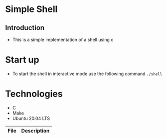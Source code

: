 # Simple Shell
## Introduction
- This is a simple implementation of a shell using c

# Start up
- To start the shell in interactive mode use the following command `./shell`

# Technologies
* C
* Make
* Ubuntu 20.04 LTS

| File | Description |
| ---- | ----------- |
